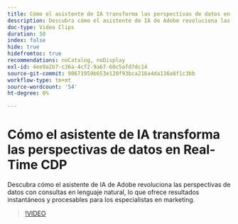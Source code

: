 ```yaml
---
title: Cómo el asistente de IA transforma las perspectivas de datos en Real-Time CDP
description: Descubra cómo el asistente de IA de Adobe revoluciona las perspectivas de datos con consultas en lenguaje natural, lo que ofrece resultados instantáneos y procesables para los especialistas en marketing.
doc-type: Video Clips
duration: 58
index: false
hide: true
hidefromtoc: true
recommendations: noCatalog, noDisplay
exl-id: 4ee9a2b7-c36a-4cf2-9a67-60c5afd7dc14
source-git-commit: 90671959b653e120f93bca216a4da116a8f1c3bb
workflow-type: tm+mt
source-wordcount: '54'
ht-degree: 0%

---
```


# Cómo el asistente de IA transforma las perspectivas de datos en Real-Time CDP

Descubra cómo el asistente de IA de Adobe revoluciona las perspectivas de datos con consultas en lenguaje natural, lo que ofrece resultados instantáneos y procesables para los especialistas en marketing.

<!-- 62_S653_3442539_57_how-ai-assistant-transforms-data-insights-in-realtime-cdp -->
>[!VIDEO](https://video.tv.adobe.com/v/3458199/?learn=on&enablevpops=true)
